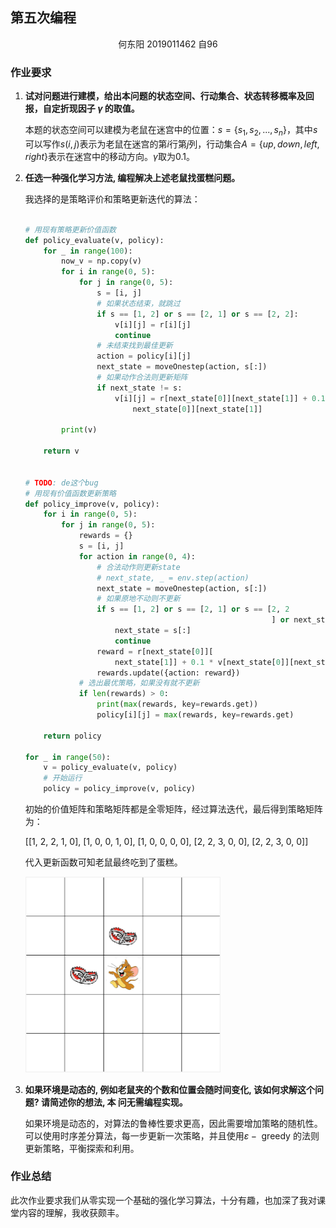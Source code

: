 ## 第五次编程

<center>何东阳 2019011462 自96</center>

### 作业要求

1. **试对问题进行建模，给出本问题的状态空间、行动集合、状态转移概率及回报，自定折现因子 $\gamma$ 的取值。**

   本题的状态空间可以建模为老鼠在迷宫中的位置：$s = \{s_1, s_2, ..., s_n\}$，其中$s$可以写作$s(i, j )$表示为老鼠在迷宫的第$i$行第$j$列，行动集合$A = \{up,down,left,right\}$表示在迷宫中的移动方向。$\gamma$取为0.1。

2. **任选一种强化学习方法, 编程解决上述老鼠找蛋糕问题。**

   我选择的是策略评价和策略更新迭代的算法：

   ```python
   
   # 用现有策略更新价值函数
   def policy_evaluate(v, policy):
       for _ in range(100):
           now_v = np.copy(v)
           for i in range(0, 5):
               for j in range(0, 5):
                   s = [i, j]
                   # 如果状态结束，就跳过
                   if s == [1, 2] or s == [2, 1] or s == [2, 2]:
                       v[i][j] = r[i][j]
                       continue
                   # 未结束找到最佳更新
                   action = policy[i][j]
                   next_state = moveOnestep(action, s[:])
                   # 如果动作合法则更新矩阵
                   if next_state != s:
                       v[i][j] = r[next_state[0]][next_state[1]] + 0.1 * now_v[
                           next_state[0]][next_state[1]]
   
           print(v)
   
       return v
   
   
   # TODO: de这个bug
   # 用现有价值函数更新策略
   def policy_improve(v, policy):
       for i in range(0, 5):
           for j in range(0, 5):
               rewards = {}
               s = [i, j]
               for action in range(0, 4):
                   # 合法动作则更新state
                   # next_state, _ = env.step(action)
                   next_state = moveOnestep(action, s[:])
                   # 如果原地不动则不更新
                   if s == [1, 2] or s == [2, 1] or s == [2, 2
                                                          ] or next_state == s:
                       next_state = s[:]
                       continue
                   reward = r[next_state[0]][
                       next_state[1]] + 0.1 * v[next_state[0]][next_state[1]]
                   rewards.update({action: reward})
               # 选出最优策略，如果没有就不更新
               if len(rewards) > 0:
                   print(max(rewards, key=rewards.get))
                   policy[i][j] = max(rewards, key=rewards.get)
   
       return policy
   
   for _ in range(50):
       v = policy_evaluate(v, policy)
       # 开始运行
       policy = policy_improve(v, policy)
   ```

   初始的价值矩阵和策略矩阵都是全零矩阵，经过算法迭代，最后得到策略矩阵为：

   [[1, 2, 2, 1, 0], [1, 0, 0, 1, 0], [1, 0, 0, 0, 0], [2, 2, 3, 0, 0], [2, 2, 3, 0, 0]]

   代入更新函数可知老鼠最终吃到了蛋糕。

   <img src="report.assets/image-20211221121919756.png" alt="image-20211221121919756" style="zoom:50%;" />

3. **如果环境是动态的, 例如老鼠夹的个数和位置会随时间变化, 该如何求解这个问题? 请简述你的想法, 本 问无需编程实现。**

   如果环境是动态的，对算法的鲁棒性要求更高，因此需要增加策略的随机性。可以使用时序差分算法，每一步更新一次策略，并且使用$\varepsilon-\text { greedy }$的法则更新策略，平衡探索和利用。

### 作业总结

此次作业要求我们从零实现一个基础的强化学习算法，十分有趣，也加深了我对课堂内容的理解，我收获颇丰。